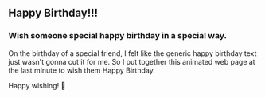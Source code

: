## Happy Birthday!!!

### Wish someone special happy birthday in a special way.


On the birthday of a special friend, I felt like the generic happy birthday text just wasn't gonna cut it for me. So I put together this animated web page at the last minute to wish them Happy Birthday.


Happy wishing! 🎉
